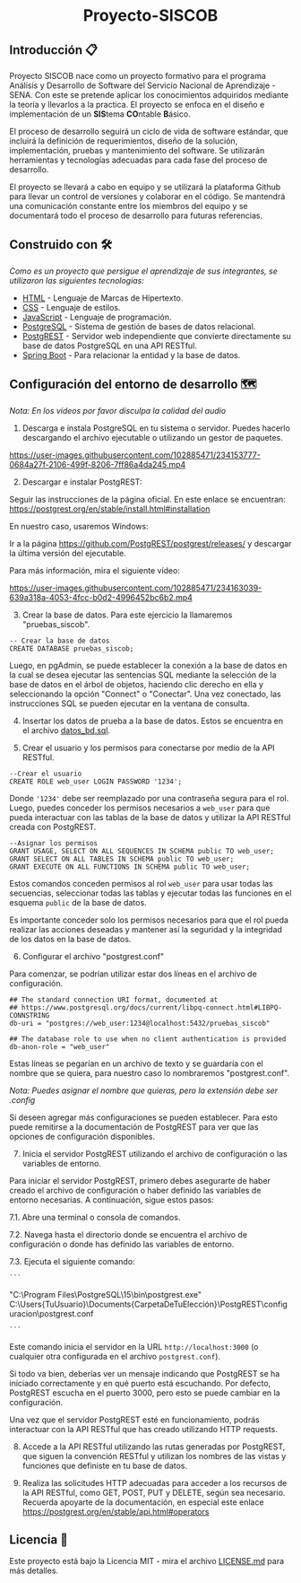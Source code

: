 <h1 align="center"> Proyecto-SISCOB </h1>

## Introducción 📋

Proyecto SISCOB nace como un proyecto formativo para el programa Análisis y Desarrollo de Software del Servicio Nacional de Aprendizaje - SENA. Con este se pretende aplicar los conocimientos adquiridos mediante la teoría y llevarlos a la practica. El proyecto se enfoca en el diseño e implementación de un **SIS**tema **CO**ntable **B**ásico.

El proceso de desarrollo seguirá un ciclo de vida de software estándar, que incluirá la definición de requerimientos, diseño de la solución, implementación, pruebas y mantenimiento del software. Se utilizarán herramientas y tecnologías adecuadas para cada fase del proceso de desarrollo.

El proyecto se llevará a cabo en equipo y se utilizará la plataforma Github para llevar un control de versiones y colaborar en el código. Se mantendrá una comunicación constante entre los miembros del equipo y se documentará todo el proceso de desarrollo para futuras referencias.

## Construido con 🛠️

_Como es un proyecto que persigue el aprendizaje de sus integrantes, se utilizaron las siguientes tecnologías:_

* [HTML](https://developer.mozilla.org/es/docs/Web/HTML) - Lenguaje de Marcas de Hipertexto.
* [CSS](https://developer.mozilla.org/es/docs/Web/CSS) - Lenguaje de estilos.
* [JavaScript](https://developer.mozilla.org/es/docs/Web/JavaScript) - Lenguaje de programación.
* [PostgreSQL](https://www.postgresql.org/) - Sistema de gestión de bases de datos relacional.
* [PostgREST](https://postgrest.org/en/stable/) - Servidor web independiente que convierte directamente su base de datos PostgreSQL en una API RESTful.
* [Spring Boot](https://spring.io/) - Para relacionar la entidad y la base de datos.

## Configuración del entorno de desarrollo 🗺️

_Nota: En los vídeos por favor disculpa la calidad del audio_

1. Descarga e instala PostgreSQL en tu sistema o servidor. Puedes hacerlo descargando el archivo ejecutable o utilizando un gestor de paquetes.

https://user-images.githubusercontent.com/102885471/234153777-0684a27f-2106-499f-8206-7ff86a4da245.mp4

2. Descargar e instalar PostgREST:

Seguir las instrucciones de la página oficial. En este enlace se encuentran: https://postgrest.org/en/stable/install.html#installation

En nuestro caso, usaremos Windows:

Ir a la página https://github.com/PostgREST/postgrest/releases/ y descargar la última versión del ejecutable.

Para más información, mira el siguiente vídeo:

https://user-images.githubusercontent.com/102885471/234163039-639a318a-4053-4fcc-b0d2-4996452bc6b2.mp4

3. Crear la base de datos. Para este ejercicio la llamaremos "pruebas_siscob".

```
-- Crear la base de datos
CREATE DATABASE pruebas_siscob;
```

Luego, en pgAdmin, se puede establecer la conexión a la base de datos en la cual se desea ejecutar las sentencias SQL mediante la selección de la base de datos en el árbol de objetos, haciendo clic derecho en ella y seleccionando la opción "Connect" o "Conectar". Una vez conectado, las instrucciones SQL se pueden ejecutar en la ventana de consulta.

4. Insertar los datos de prueba a la base de datos. Estos se encuentra en el archivo [datos_bd.sql](../../../proyecto-siscob/tree/master/datosBD/datos_bd.sql).

5. Crear el usuario y los permisos para conectarse por medio de la API RESTful.

```
--Crear el usuario
CREATE ROLE web_user LOGIN PASSWORD '1234';
```
Donde `'1234'` debe ser reemplazado por una contraseña segura para el rol. Luego, puedes conceder los permisos necesarios a `web_user` para que pueda interactuar con las tablas de la base de datos y utilizar la API RESTful creada con PostgREST.

```
--Asignar los permisos
GRANT USAGE, SELECT ON ALL SEQUENCES IN SCHEMA public TO web_user;
GRANT SELECT ON ALL TABLES IN SCHEMA public TO web_user;
GRANT EXECUTE ON ALL FUNCTIONS IN SCHEMA public TO web_user;
```
Estos comandos conceden permisos al rol `web_user` para usar todas las secuencias, seleccionar todas las tablas y ejecutar todas las funciones en el esquema `public` de la base de datos.

Es importante conceder solo los permisos necesarios para que el rol pueda realizar las acciones deseadas y mantener así la seguridad y la integridad de los datos en la base de datos.

6. Configurar el archivo "postgrest.conf"

Para comenzar, se podrían utilizar estar dos líneas en el archivo de configuración.

```
## The standard connection URI format, documented at
## https://www.postgresql.org/docs/current/libpq-connect.html#LIBPQ-CONNSTRING
db-uri = "postgres://web_user:1234@localhost:5432/pruebas_siscob"

## The database role to use when no client authentication is provided
db-anon-role = "web_user"
```
Estas líneas se pegarían en un archivo de texto y se guardaría con el nombre que se quiera, para nuestro caso lo nombraremos "postgrest.conf".

_Nota: Puedes asignar el nombre que quieras, pero la extensión debe ser .config_

Si deseen agregar más configuraciones se pueden establecer. Para esto puede remitirse a la documentación de PostgREST para ver que las opciones de configuración disponibles.

7. Inicia el servidor PostgREST utilizando el archivo de configuración o las variables de entorno.

Para iniciar el servidor PostgREST, primero debes asegurarte de haber creado el archivo de configuración o haber definido las variables de entorno necesarias. A continuación, sigue estos pasos:

   7.1. Abre una terminal o consola de comandos.

   7.2. Navega hasta el directorio donde se encuentra el archivo de configuración o donde has definido las variables de entorno.

   7.3. Ejecuta el siguiente comando:
    
    ```
    
   "C:\Program Files\PostgreSQL\15\bin\postgrest.exe" C:\Users\{TuUsuario}\Documents\{CarpetaDeTuElección}\PostgREST\configuracion\postgrest.conf

    ```
Este comando inicia el servidor en la URL `http://localhost:3000` (o cualquier otra configurada en el archivo `postgrest.conf`).

Si todo va bien, deberías ver un mensaje indicando que PostgREST se ha iniciado correctamente y en qué puerto está escuchando. Por defecto, PostgREST escucha en el puerto 3000, pero esto se puede cambiar en la configuración.

Una vez que el servidor PostgREST esté en funcionamiento, podrás interactuar con la API RESTful que has creado utilizando HTTP requests.

8. Accede a la API RESTful utilizando las rutas generadas por PostgREST, que siguen la convención RESTful y utilizan los nombres de las vistas y funciones que definiste en tu base de datos.

9. Realiza las solicitudes HTTP adecuadas para acceder a los recursos de la API RESTful, como GET, POST, PUT y DELETE, según sea necesario. Recuerda apoyarte de la documentación, en especial este enlace https://postgrest.org/en/stable/api.html#operators

## Licencia 📄

Este proyecto está bajo la Licencia MIT - mira el archivo [LICENSE.md](LICENSE.md) para más detalles.
